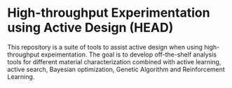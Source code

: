 # High-throughput Experimentation using Active Design (HEAD)
This repository is a suite of tools to assist active design when using high-throughput expeimentation.
The goal is to develop off-the-shelf analysis tools for different material characterization combined with active learning, active search, Bayesian optimization, Genetic Algorithm and Reinforcement Learning.